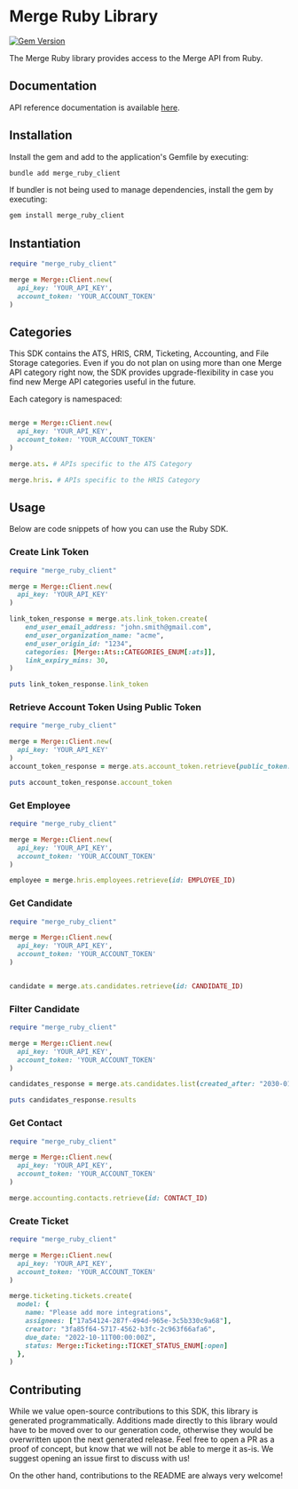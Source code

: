 # Merge Ruby Library

[![Gem Version](https://img.shields.io/badge/merge_ruby_client-v0.0.3-red?logo=ruby)](https://rubygems.org/gems/merge_ruby_client)


The Merge Ruby library provides access to the Merge API from Ruby.


## Documentation

API reference documentation is available [here](https://docs.merge.dev/).

## Installation

Install the gem and add to the application's Gemfile by executing:

```sh
bundle add merge_ruby_client
```

If bundler is not being used to manage dependencies, install the gem by executing:

```sh
gem install merge_ruby_client
```

## Instantiation

```ruby
require "merge_ruby_client"

merge = Merge::Client.new(
  api_key: 'YOUR_API_KEY',
  account_token: 'YOUR_ACCOUNT_TOKEN'
)
```

## Categories

This SDK contains the ATS, HRIS, CRM, Ticketing, Accounting, and File Storage categories. Even if you do not plan on using more than one Merge API category right now, the SDK provides upgrade-flexibility in case you find new Merge API categories useful in the future.

Each category is namespaced:

```ruby

merge = Merge::Client.new(
  api_key: 'YOUR_API_KEY',
  account_token: 'YOUR_ACCOUNT_TOKEN'
)

merge.ats. # APIs specific to the ATS Category

merge.hris. # APIs specific to the HRIS Category
```

## Usage

Below are code snippets of how you can use the Ruby SDK.

### Create Link Token

```ruby
require "merge_ruby_client"

merge = Merge::Client.new(
  api_key: 'YOUR_API_KEY'
)

link_token_response = merge.ats.link_token.create(
    end_user_email_address: "john.smith@gmail.com",
    end_user_organization_name: "acme",
    end_user_origin_id: "1234",
    categories: [Merge::Ats::CATEGORIES_ENUM[:ats]],
    link_expiry_mins: 30,
)

puts link_token_response.link_token
```

### Retrieve Account Token Using Public Token

```ruby
require "merge_ruby_client"

merge = Merge::Client.new(
  api_key: 'YOUR_API_KEY'
)
account_token_response = merge.ats.account_token.retrieve(public_token: PUBLIC_TOKEN)

puts account_token_response.account_token
```

### Get Employee

```ruby
require "merge_ruby_client"

merge = Merge::Client.new(
  api_key: 'YOUR_API_KEY',
  account_token: 'YOUR_ACCOUNT_TOKEN'
)

employee = merge.hris.employees.retrieve(id: EMPLOYEE_ID)
```

### Get Candidate

```ruby
require "merge_ruby_client"

merge = Merge::Client.new(
  api_key: 'YOUR_API_KEY',
  account_token: 'YOUR_ACCOUNT_TOKEN'
)


candidate = merge.ats.candidates.retrieve(id: CANDIDATE_ID)
```

### Filter Candidate

```ruby
require "merge_ruby_client"

merge = Merge::Client.new(
  api_key: 'YOUR_API_KEY',
  account_token: 'YOUR_ACCOUNT_TOKEN'
)

candidates_response = merge.ats.candidates.list(created_after: "2030-01-01")

puts candidates_response.results
```

### Get Contact

```ruby
require "merge_ruby_client"

merge = Merge::Client.new(
  api_key: 'YOUR_API_KEY',
  account_token: 'YOUR_ACCOUNT_TOKEN'
)

merge.accounting.contacts.retrieve(id: CONTACT_ID)
```

### Create Ticket

```ruby
require "merge_ruby_client"

merge = Merge::Client.new(
  api_key: 'YOUR_API_KEY',
  account_token: 'YOUR_ACCOUNT_TOKEN'
)

merge.ticketing.tickets.create(
  model: {
    name: "Please add more integrations",
    assignees: ["17a54124-287f-494d-965e-3c5b330c9a68"],
    creator: "3fa85f64-5717-4562-b3fc-2c963f66afa6",
    due_date: "2022-10-11T00:00:00Z",
    status: Merge::Ticketing::TICKET_STATUS_ENUM[:open]
  },
)
```

## Contributing

While we value open-source contributions to this SDK, this library is generated programmatically. Additions made directly
to this library would have to be moved over to our generation code, otherwise they would be overwritten upon the next
generated release. Feel free to open a PR as a proof of concept, but know that we will not be able to merge it as-is. 
We suggest opening an issue first to discuss with us!

On the other hand, contributions to the README are always very welcome!
